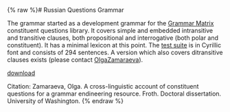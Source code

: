 {% raw %}# Russian Questions Grammar

The grammar started as a development grammar for the [Grammar
Matrix](https://blog.inductorsoftware.com/docsproto/matrix/MatrixTop) constituent questions library. It covers simple and
embedded intransitive and transitive clauses, both propositional and
interrogative (both polar and constituent). It has a minimal lexicon at
this point. The [test
suite](https://students.washington.edu/olzama/rus.txt) is in Cyrillic
font and consists of 294 sentences. A version which also covers
ditransitive clauses exists (please contact
[OlgaZamaraeva](https://blog.inductorsoftware.com/docsproto/tools/OlgaZamaraeva)).

[download](https://students.washington.edu/olzama/rqg.zip)

Citation: Zamaraeva, Olga. A cross-linguistic account of constituent
questions for a grammar endineering resource. Froth. Doctoral
dissertation. University of Washington.
{% endraw %}